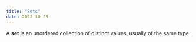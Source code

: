 ```yaml
---
title: "Sets"
date: 2022-10-25
---
```


A **set** is an unordered collection of distinct values, usually of the same type.

